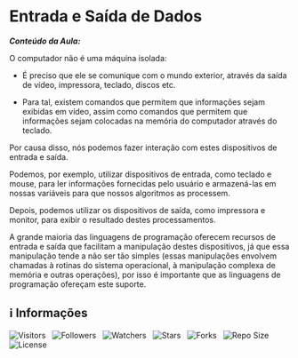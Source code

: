 <!-- Título -->
# Entrada e Saída de Dados

***Conteúdo da Aula:***

O computador não é uma máquina isolada:

* É preciso que ele se comunique com o mundo exterior, através da saída de vídeo, impressora, teclado, discos etc.

* Para tal, existem comandos que permitem que informações sejam exibidas em vídeo, assim como comandos que permitem que informações sejam colocadas na memória do computador através do teclado.

Por causa disso, nós podemos fazer interação com estes dispositivos de entrada e saída.

Podemos, por exemplo, utilizar dispositivos de entrada, como teclado e mouse, para ler informações fornecidas pelo usuário e armazená-las em nossas variáveis para que nossos algoritmos as processem.

Depois, podemos utilizar os dispositivos de saída, como impressora e monitor, para exibir o resultado destes processamentos.

A grande maioria das linguagens de programação oferecem recursos de entrada e saída que facilitam a manipulação destes dispositivos, já que essa manipulação tende a não ser tão simples (essas manipulações envolvem chamadas à rotinas do sistema operacional, à manipulação complexa de memória e outras operações), por isso é importante que as linguagens de programação ofereçam este suporte.

<!-- Informações -->
## &#8505; Informações

![Visitors](https://api.visitorbadge.io/api/visitors?path=Devsgeeknerd%2Fcla-ent-sai-dad-var-con-tip-dad-log-par-pro-com-bas&label=Visitantes&labelColor=%23700070&labelStyle=none&countColor=%23000fff&style=plastic&color=%23ffffff "Total de Visitantes")
&nbsp;
![Followers](https://img.shields.io/github/followers/Devsgeeknerd?style=p&label=Seguidores&labelColor=800080&color=000fff "Total de Seguidores")
&nbsp;
![Watchers](https://img.shields.io/github/watchers/Devsgeeknerd/cla-ent-sai-dad-var-con-tip-dad-log-par-pro-com-bas?style=p&label=Observadores&labelColor=800080&color=000fff "Total de Observadores")
&nbsp;
![Stars](https://img.shields.io/github/stars/Devsgeeknerd/cla-ent-sai-dad-var-con-tip-dad-log-par-pro-com-bas?style=p&label=Estrelas&labelColor=800080&color=000fff "Total de Estrelas")
&nbsp;
![Forks](https://img.shields.io/github/forks/Devsgeeknerd/cla-ent-sai-dad-var-con-tip-dad-log-par-pro-com-bas?style=p&label=Bifurcações&labelColor=800080&color=000fff "Total de Bifurcações")
&nbsp;
![Repo Size](https://img.shields.io/github/repo-size/Devsgeeknerd/cla-ent-sai-dad-var-con-tip-dad-log-par-pro-com-bas?style=p&label=Tamanho&labelColor=800080&color=000fff "Tamanho do Repositório")
&nbsp;
![License](https://img.shields.io/github/license/Devsgeeknerd/cla-ent-sai-dad-var-con-tip-dad-log-par-pro-com-bas?style=p&label=Licença&labelColor=800080&color=000fff "Licença do Repositório")
